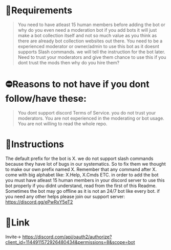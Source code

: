 # 🔑Requirements
> You need to have atleast 15 human members before adding the bot or why do you even need a moderation bot if you add bots it will just make a bot collection itself and not so much value as you think as there are already bot collection websites out there.
> You need to be a experienced moderator or owner/admin to use this bot as it doesnt supports Slash commands. we will tell the instruction for the bot later.
> Need to trust your moderators and give them chance to use this if you dont trust the mods then why do you hire them?

# ⛔Reasons to not have if you dont follow/have these:
> You dont support discord Terms of Service.
> you do not trust your moderators.
> You are not experienced in the moderating or bot usage.
> You are not willing to read the whole repo.

# 📃Instructions
The default prefix for the bot is X. we do not support slash commands because they have lot of bugs in our systematics. So to fix them we thought to make our own prefix named X. Remember that any command after X. come with big alphabet like: X.Help, X.Cmds ETC. in order to add the bot you must have atleast 15 human members in your discord server to use this bot properly if you didnt understand, read from the first of this Readme. Sometimes the bot may go offline as it is not an 24/7 bot like every bot. if you need any other helps please join our support server: https://discord.gg/ePwRxY5eT2

# 🔗Link
Invite-> https://discord.com/api/oauth2/authorize?client_id=1144911572926480434&permissions=8&scope=bot
